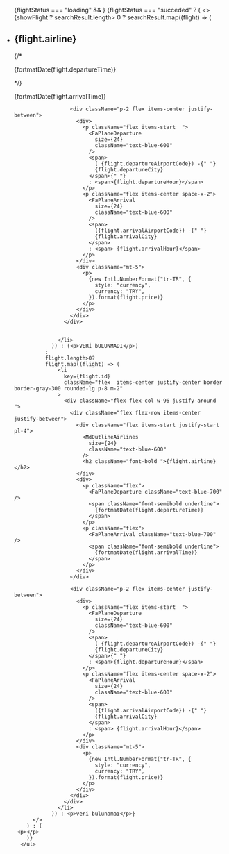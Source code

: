 <ul className="p-4 m-4 grid grid-cols-2 md:grid-cols-3 gap-4">
        {flightStatus === "loading" && <Loading />}
        {flightStatus === "succeded"  ? (
          <>
            {showFlight
              ? searchResult.length> 0 ?
              searchResult.map((flight) => (
                  <li
                    key={flight.id}
                    className="flex  items-center justify-center border border-gray-300 rounded-lg p-8 m-2"
                  >
                    <div className="flex flex-col w-96 justify-around  ">
                      <div className="flex flex-row items-center justify-between">
                        <div className="flex items-start justify-start pl-4">
                          <MdOutlineAirlines
                            size={24}
                            className="text-blue-600"
                          />
                          <h2 className="font-bold ">{flight.airline}</h2>
                        </div>
                        <div>
                          {/* <p> {fortmatDate(flight.departureTime)}</p> */}
                          <p className="flex">
                            <FaPlaneArrival className="text-blue-700" />
                            <span className="font-semibold underline">
                              {fortmatDate(flight.arrivalTime)}
                            </span>
                          </p>
                        </div>
                      </div>

                      <div className="p-2 flex items-center justify-between">
                        <div>
                          <p className="flex items-start  ">
                            <FaPlaneDeparture
                              size={24}
                              className="text-blue-600"
                            />
                            <span>
                              ( {flight.departureAirportCode}) -{" "}
                              {flight.departureCity}
                            </span>{" "}
                            : <span>{flight.departureHour}</span>
                          </p>
                          <p className="flex items-center space-x-2">
                            <FaPlaneArrival
                              size={24}
                              className="text-blue-600"
                            />
                            <span>
                              ({flight.arrivalAirportCode}) -{" "}
                              {flight.arrivalCity}
                            </span>
                            : <span> {flight.arrivalHour}</span>
                          </p>
                        </div>
                        <div className="mt-5">
                          <p>
                            {new Intl.NumberFormat("tr-TR", {
                              style: "currency",
                              currency: "TRY",
                            }).format(flight.price)}
                          </p>
                        </div>
                      </div>
                    </div>

              
                  </li>
                )) : (<p>VERİ bULUNMADI</p>)
              : 
              flight.length>0?
              flight.map((flight) => (
                  <li
                    key={flight.id}
                    className="flex  items-center justify-center border border-gray-300 rounded-lg p-8 m-2"
                  >
                    <div className="flex flex-col w-96 justify-around  ">
                      <div className="flex flex-row items-center justify-between">
                        <div className="flex items-start justify-start pl-4">
                          <MdOutlineAirlines
                            size={24}
                            className="text-blue-600"
                          />
                          <h2 className="font-bold ">{flight.airline}</h2>
                        </div>
                        <div>
                          <p className="flex">
                            <FaPlaneDeparture className="text-blue-700" />
                            <span className="font-semibold underline">
                              {fortmatDate(flight.departureTime)}
                            </span>
                          </p>
                          <p className="flex">
                            <FaPlaneArrival className="text-blue-700" />
                            <span className="font-semibold underline">
                              {fortmatDate(flight.arrivalTime)}
                            </span>
                          </p>
                        </div>
                      </div>

                      <div className="p-2 flex items-center justify-between">
                        <div>
                          <p className="flex items-start  ">
                            <FaPlaneDeparture
                              size={24}
                              className="text-blue-600"
                            />
                            <span>
                              ( {flight.departureAirportCode}) -{" "}
                              {flight.departureCity}
                            </span>{" "}
                            : <span>{flight.departureHour}</span>
                          </p>
                          <p className="flex items-center space-x-2">
                            <FaPlaneArrival
                              size={24}
                              className="text-blue-600"
                            />
                            <span>
                              ({flight.arrivalAirportCode}) -{" "}
                              {flight.arrivalCity}
                            </span>
                            : <span> {flight.arrivalHour}</span>
                          </p>
                        </div>
                        <div className="mt-5">
                          <p>
                            {new Intl.NumberFormat("tr-TR", {
                              style: "currency",
                              currency: "TRY",
                            }).format(flight.price)}
                          </p>
                        </div>
                      </div>
                    </div>
                  </li>
                )) : <p>veri bulunamaı</p>}
          </>
        ) : (
     <p></p>
        )}
      </ul>